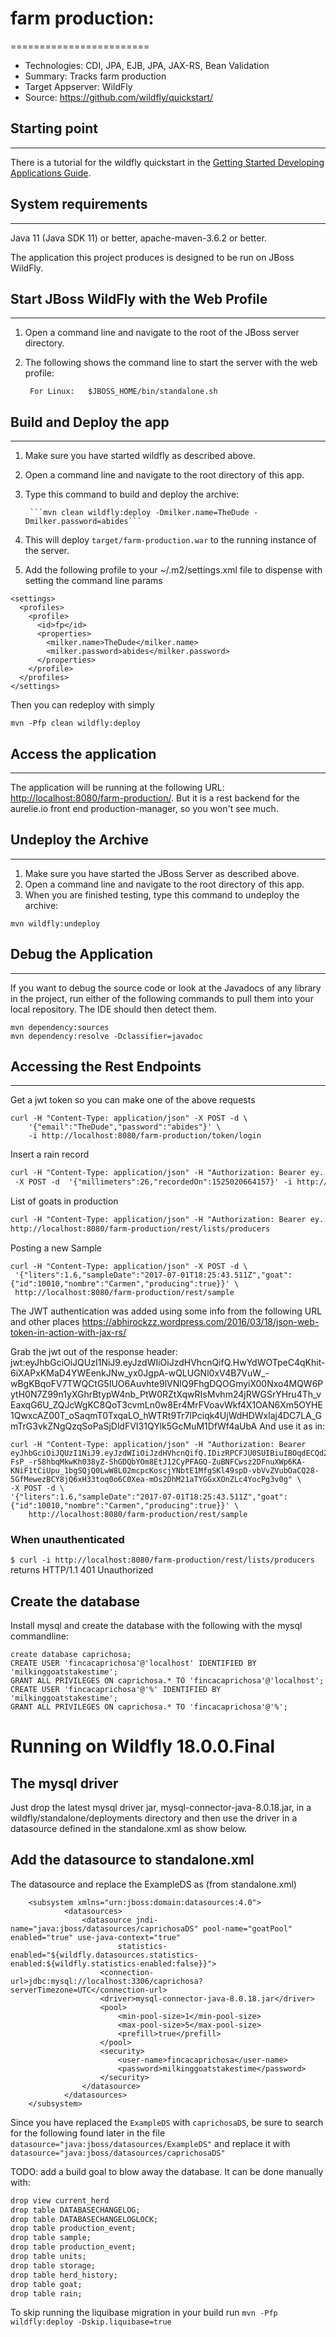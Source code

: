 # farm production:
========================
* Technologies: CDI, JPA, EJB, JPA, JAX-RS, Bean Validation
* Summary: Tracks farm production
* Target Appserver: WildFly
* Source: <https://github.com/wildfly/quickstart/>

## Starting point
-----------

There is a tutorial for the wildfly quickstart in the [Getting Started Developing Applications Guide](https://github.com/wildfly/quickstart/guide/production/).

## System requirements
-------------------

Java 11 (Java SDK 11) or better, apache-maven-3.6.2 or better.

The application this project produces is designed to be run on JBoss WildFly.


## Start JBoss WildFly with the Web Profile
-------------------------

1. Open a command line and navigate to the root of the JBoss server directory.
2. The following shows the command line to start the server with the web profile:

        For Linux:   $JBOSS_HOME/bin/standalone.sh

 
## Build and Deploy the app
-------------------------

1. Make sure you have started wildfly as described above.
2. Open a command line and navigate to the root directory of this app.
3. Type this command to build and deploy the archive:

        ```mvn clean wildfly:deploy -Dmilker.name=TheDude -Dmilker.password=abides```

4. This will deploy `target/farm-production.war` to the running instance of the server.
5. Add the following profile to your ~/.m2/settings.xml file to dispense with setting the command line params
```
<settings>
  <profiles>
    <profile>
      <id>fp</id>
      <properties>
        <milker.name>TheDude</milker.name>
        <milker.password>abides</milker.password>
      </properties>
    </profile>
  </profiles>
</settings>
```

Then you can redeploy with simply
```
mvn -Pfp clean wildfly:deploy
```

## Access the application
---------------------

The application will be running at the following URL: <http://localhost:8080/farm-production/>. But it is a rest
backend for the aurelie.io front end production-manager, so you won't see much.

## Undeploy the Archive
--------------------

1. Make sure you have started the JBoss Server as described above.
2. Open a command line and navigate to the root directory of this app.
3. When you are finished testing, type this command to undeploy the archive:
```
mvn wildfly:undeploy
```

## Debug the Application
------------------------------------

If you want to debug the source code or look at the Javadocs of any library in the project, run either of the
following commands to pull them into your local repository. The IDE should then detect them.
```
mvn dependency:sources
mvn dependency:resolve -Dclassifier=javadoc
```

## Accessing the Rest Endpoints
-----------------------------
Get a jwt token so you can make one of the above requests
```
curl -H "Content-Type: application/json" -X POST -d \
    '{"email":"TheDude","password":"abides"}' \
    -i http://localhost:8080/farm-production/token/login
```
Insert a rain record
```markdown
curl -H "Content-Type: application/json" -H "Authorization: Bearer ey..."  \
 -X POST -d  '{"millimeters":26,"recordedOn":1525020664157}' -i http://localhost:8080/farm-production/rest/rain
```
List of goats in production
```markdown
curl -H "Content-Type: application/json" -H "Authorization: Bearer ey..."  \
http://localhost:8080/farm-production/rest/lists/producers
```
Posting a new Sample
```
curl -H "Content-Type: application/json" -X POST -d \
 '{"liters":1.6,"sampleDate":"2017-07-01T18:25:43.511Z","goat":{"id":10010,"nombre":"Carmen","producing":true}}' \
 http://localhost:8080/farm-production/rest/sample
```

The JWT authentication was added using some info from the following URL and other places
https://abhirockzz.wordpress.com/2016/03/18/json-web-token-in-action-with-jax-rs/

Grab the jwt out of the response header:
jwt:eyJhbGciOiJQUzI1NiJ9.eyJzdWIiOiJzdHVhcnQifQ.HwYdWOTpeC4qKhit-6iXAPxKMaD4YWEenkJNw_yx0JgpA-wQLUGNl0xV4B7VuW_-wBgKBqoFV7TWQCtG5IUO6Auvhte9lVNlQ9FhgDQOGmyiX00Nxo4MQW6PytH0N7Z99n1yXGhrBtypW4nb_PtW0RZtXqwRIsMvhm24jRWGSrYHru4Th_vEaxqG6U_ZQJcWgKC8QoT3cvmLn0w8Er4MrFVoavWkf4X1OAN6Xm5OYHE1QwxcAZ00T_oSaqmT0TxqaLO_hWTRt9Tr7lPciqk4UjWdHDWxlaj4DC7LA_GmTrG3vkZNgQzqSoPaSjDldFVI31QYlk5GcMuM1DfWf4aUbA
And use it as in:
```
curl -H "Content-Type: application/json" -H "Authorization: Bearer eyJhbGciOiJQUzI1NiJ9.eyJzdWIiOiJzdHVhcnQifQ.IDizRPCFJU0SUIBiuIBOqdECQd2YU8IXC8sHN2VTzYrulgzBw2VoQYQvo2naDYqC0DK8cJqI5V37lqmlS2sfb0RR02DkR9WTTd4m3Vl_oHnN8djQMV4YKM7WnYzWvqgNxS0llzvDuieztr1z-FsP_-r58hbqMkwKh038yZ-ShGDQbYOm8EtJ12CyPFAGQ-ZuBNFCwsz2DFnuXWp6KA-KNiF1tCiUpu_1bgSQjQ0LwW8L02mcpcKoscjYNbtE1MfgSKl49spD-vbVvZVubOaCQ28-5GfMewezBCY8jQ6xH33toq0o6C0Xea-mOs2DhM21aTYGGxXOnZLc4YocPg3v0g" \
-X POST -d \
'{"liters":1.6,"sampleDate":"2017-07-01T18:25:43.511Z","goat":{"id":10010,"nombre":"Carmen","producing":true}}' \
    http://localhost:8080/farm-production/rest/sample 
```

### When unauthenticated
`$ curl -i http://localhost:8080/farm-production/rest/lists/producers `
returns    HTTP/1.1 401 Unauthorized


## Create the database
Install mysql and create the database with the following with the mysql commandline:
```
create database caprichosa;
CREATE USER 'fincacaprichosa'@'localhost' IDENTIFIED BY 'milkinggoatstakestime';
GRANT ALL PRIVILEGES ON caprichosa.* TO 'fincacaprichosa'@'localhost';
CREATE USER 'fincacaprichosa'@'%' IDENTIFIED BY 'milkinggoatstakestime';
GRANT ALL PRIVILEGES ON caprichosa.* TO 'fincacaprichosa'@'%'; 
```

# Running on Wildfly 18.0.0.Final

## The mysql driver
Just drop the latest mysql driver jar, mysql-connector-java-8.0.18.jar, in a wildfly/standalone/deployments directory and then
use the driver in a datasource defined in the standalone.xml as show below.

## Add the datasource to standalone.xml
The datasource and replace the ExampleDS as (from standalone.xml)
```
    <subsystem xmlns="urn:jboss:domain:datasources:4.0">
            <datasources>
                <datasource jndi-name="java:jboss/datasources/caprichosaDS" pool-name="goatPool" enabled="true" use-java-context="true" 
                        statistics-enabled="${wildfly.datasources.statistics-enabled:${wildfly.statistics-enabled:false}}">
                    <connection-url>jdbc:mysql://localhost:3306/caprichosa?serverTimezone=UTC</connection-url>
                    <driver>mysql-connector-java-8.0.18.jar</driver>
                    <pool>
                        <min-pool-size>1</min-pool-size>
                        <max-pool-size>5</max-pool-size>
                        <prefill>true</prefill>
                    </pool>
                    <security>
                        <user-name>fincacaprichosa</user-name>
                        <password>milkinggoatstakestime</password>
                    </security>
                </datasource>
            </datasources>
    </subsystem>
```

Since you have replaced the `ExampleDS` with `caprichosaDS`, be sure to search for the following found later in the file 
`datasource="java:jboss/datasources/ExampleDS"`
and replace it with
`datasource="java:jboss/datasources/caprichosaDS"`

TODO: add a build goal to blow away the database. It can be done manually with:
```markdown
drop view current_herd
drop table DATABASECHANGELOG;
drop table DATABASECHANGELOGLOCK;
drop table production_event;
drop table sample;
drop table production_event;
drop table units;
drop table storage;
drop table herd_history;
drop table goat;
drop table rain;
```

To skip running the liquibase migration in your build run
`mvn -Pfp wildfly:deploy -Dskip.liquibase=true`